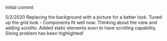 Initial commit

5/2/2020
Replacing the background with a picture for a better look.
Tuned up the grid look - Components fit well now.
Thinking about the view and adding scrollto.
Added static elements soon to have scrolling capability.
Sizing problem has been highlighted!